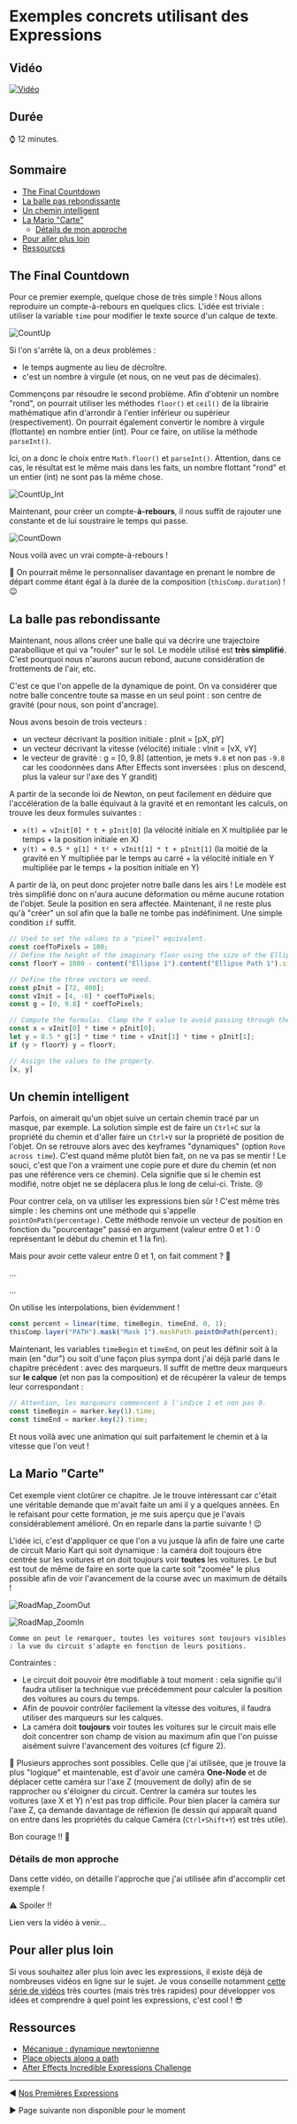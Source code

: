<!-- omit in toc -->
# Exemples concrets utilisant des Expressions

<!-- omit in toc -->
## Vidéo

[![Vidéo](https://img.youtube.com/vi/WBx8rwAlCgg/maxresdefault.jpg)](https://www.youtube.com/watch?v=WBx8rwAlCgg)

<!-- omit in toc -->
## Durée

:watch: 12 minutes.

<!-- omit in toc -->
## Sommaire

- [The Final Countdown](#the-final-countdown)
- [La balle pas rebondissante](#la-balle-pas-rebondissante)
- [Un chemin intelligent](#un-chemin-intelligent)
- [La Mario "Carte"](#la-mario-carte)
  - [Détails de mon approche](#détails-de-mon-approche)
- [Pour aller plus loin](#pour-aller-plus-loin)
- [Ressources](#ressources)

## The Final Countdown

Pour ce premier exemple, quelque chose de très simple ! Nous allons reproduire un compte-à-rebours en quelques clics. L'idée est triviale : utiliser la variable `time` pour modifier le texte source d'un calque de texte.

![CountUp](img/CountUp.png)

Si l'on s'arrête là, on a deux problèmes :

- le temps augmente au lieu de décroître.
- c'est un nombre à virgule (et nous, on ne veut pas de décimales).

Commençons par résoudre le second problème. Afin d'obtenir un nombre "rond", on pourrait utiliser les méthodes `floor()` et `ceil()` de la librairie mathématique afin d'arrondir à l'entier inférieur ou supérieur (respectivement). On pourrait également convertir le nombre à virgule (flottante) en nombre entier (int). Pour ce faire, on utilise la méthode `parseInt()`.

Ici, on a donc le choix entre `Math.floor()` et `parseInt()`. Attention, dans ce cas, le résultat est le même mais dans les faits, un nombre flottant "rond" et un entier (int) ne sont pas la même chose.

![CountUp_Int](img/CountUp_Int.png)

Maintenant, pour créer un compte-**à-rebours**, il nous suffit de rajouter une constante et de lui soustraire le temps qui passe.

![CountDown](img/CountDown.png)

Nous voilà avec un vrai compte-à-rebours !

:pencil: On pourrait même le personnaliser davantage en prenant le nombre de départ comme étant égal à la durée de la composition (`thisComp.duration`) ! :wink:

## La balle pas rebondissante

Maintenant, nous allons créer une balle qui va décrire une trajectoire parabollique et qui va "rouler" sur le sol. Le modèle utilisé est **très simplifié**. C'est pourquoi nous n'aurons aucun rebond, aucune considération de frottements de l'air, etc.

C'est ce que l'on appelle de la dynamique de point. On va considérer que notre balle concentre toute sa masse en un seul point : son centre de gravité (pour nous, son point d'ancrage).

Nous avons besoin de trois vecteurs :

- un vecteur décrivant la position initiale : pInit = [pX, pY]
- un vecteur décrivant la vitesse (vélocité) initiale : vInit = [vX, vY]
- le vecteur de gravité : g = [0, 9.8] (attention, je mets `9.8` et non pas `-9.8` car les coodonnées dans After Effects sont inversées : plus on descend, plus la valeur sur l'axe des Y grandit)

A partir de la seconde loi de Newton, on peut facilement en déduire que l'accélération de la balle équivaut à la gravité et en remontant les calculs, on trouve les deux formules suivantes :

- `x(t) = vInit[0] * t + pInit[0]` (la vélocité initiale en X multipliée par le temps + la position initiale en X)
- `y(t) = 0.5 * g[1] * t² + vInit[1] * t + pInit[1]` (la moitié de la gravité en Y multipliée par le temps au carré + la vélocité initiale en Y multipliée par le temps + la position initiale en Y)

A partir de là, on peut donc projeter notre balle dans les airs ! Le modèle est très simplifié donc on n'aura aucune déformation ou même aucune rotation de l'objet. Seule la position en sera affectée. Maintenant, il ne reste plus qu'à "créer" un sol afin que la balle ne tombe pas indéfiniment. Une simple condition `if` suffit.

```js
// Used to set the values to a "pixel" equivalent.
const coefToPixels = 100;
// Define the height of the imaginary floor using the size of the Ellipse shape layer.
const floorY = 1080 - content("Ellipse 1").content("Ellipse Path 1").size[1]/2;

// Define the three vectors we need.
const pInit = [72, 400];
const vInit = [4, -8] * coefToPixels;
const g = [0, 9.8] * coefToPixels;

// Compute the formulas. Clamp the Y value to avoid passing through the floor.
const x = vInit[0] * time + pInit[0];
let y = 0.5 * g[1] * time * time + vInit[1] * time + pInit[1];
if (y > floorY) y = floorY;

// Assign the values to the property.
[x, y]
```

## Un chemin intelligent

Parfois, on aimerait qu'un objet suive un certain chemin tracé par un masque, par exemple. La solution simple est de faire un `Ctrl+C` sur la propriété du chemin et d'aller faire un `Ctrl+V` sur la propriété de position de l'objet. On se retrouve alors avec des keyframes "dynamiques" (option `Rove across time`). C'est quand même plutôt bien fait, on ne va pas se mentir ! Le souci, c'est que l'on a vraiment une copie pure et dure du chemin (et non pas une référence vers ce chemin). Cela signifie que si le chemin est modifié, notre objet ne se déplacera plus le long de celui-ci. Triste. :cry:

Pour contrer cela, on va utiliser les expressions bien sûr ! C'est même très simple : les chemins ont une méthode qui s'appelle `pointOnPath(percentage)`. Cette méthode renvoie un vecteur de position en fonction du "pourcentage" passé en argument (valeur entre 0 et 1 : 0 représentant le début du chemin et 1 la fin).

Mais pour avoir cette valeur entre 0 et 1, on fait comment ? :thinking:

...

...

On utilise les interpolations, bien évidemment !

```js
const percent = linear(time, timeBegin, timeEnd, 0, 1);
thisComp.layer("PATH").mask("Mask 1").maskPath.pointOnPath(percent);
```

Maintenant, les variables `timeBegin` et `timeEnd`, on peut les définir soit à la main (en "dur") ou soit d'une façon plus sympa dont j'ai déjà parlé dans le chapitre précédent : avec des marqueurs. Il suffit de mettre deux marqueurs sur **le calque** (et non pas la composition) et de récupérer la valeur de temps leur correspondant :

```js
// Attention, les marqueurs commencent à l'indice 1 et non pas 0.
const timeBegin = marker.key(1).time;
const timeEnd = marker.key(2).time;
```

Et nous voilà avec une animation qui suit parfaitement le chemin et à la vitesse que l'on veut !

## La Mario "Carte"

Cet exemple vient clotûrer ce chapitre. Je le trouve intéressant car c'était une véritable demande que m'avait faite un ami il y a quelques années. En le refaisant pour cette formation, je me suis aperçu que je l'avais considérablement amélioré. On en reparle dans la partie suivante ! :wink:

L'idée ici, c'est d'appliquer ce que l'on a vu jusque là afin de faire une carte de circuit Mario Kart qui soit dynamique : la caméra doit toujours être centrée sur les voitures et on doit toujours voir **toutes** les voitures. Le but est tout de même de faire en sorte que la carte soit "zoomée" le plus possible afin de voir l'avancement de la course avec un maximum de détails !

![RoadMap_ZoomOut](img/RoadMap_ZoomOut.png)

![RoadMap_ZoomIn](img/RoadMap_ZoomIn.png)

```
Comme on peut le remarquer, toutes les voitures sont toujours visibles : la vue du circuit s'adapte en fonction de leurs positions.
```

Contraintes :

- Le circuit doit pouvoir être modifiable à tout moment : cela signifie qu'il faudra utiliser la technique vue précédemment pour calculer la position des voitures au cours du temps.
- Afin de pouvoir contrôler facilement la vitesse des voitures, il faudra utiliser des marqueurs sur les calques.
- La caméra doit **toujours** voir toutes les voitures sur le circuit mais elle doit concentrer son champ de vision au maximum afin que l'on puisse aisément suivre l'avancement des voitures (cf figure 2).

:pencil: Plusieurs approches sont possibles. Celle que j'ai utilisée, que je trouve la plus "logique" et maintenable, est d'avoir une caméra **One-Node** et de déplacer cette caméra sur l'axe Z (mouvement de dolly) afin de se rapprocher ou s'éloigner du circuit. Centrer la caméra sur toutes les voitures (axe X et Y) n'est pas trop difficile. Pour bien placer la caméra sur l'axe Z, ça demande davantage de réflexion (le dessin qui apparaît quand on entre dans les propriétés du calque Caméra (`Ctrl+Shift+Y`) est très utile).

Bon courage !! :muscle:

### Détails de mon approche

Dans cette vidéo, on détaille l'approche que j'ai utilisée afin d'accomplir cet exemple !

:warning: Spoiler !!

Lien vers la vidéo à venir...

## Pour aller plus loin

Si vous souhaitez aller plus loin avec les expressions, il existe déjà de nombreuses vidéos en ligne sur le sujet. Je vous conseille notamment [cette série de vidéos](https://www.youtube.com/playlist?list=PLZAr8tT8TcsRj62nIO7ILCMitj5RKjsMf) très courtes (mais très très rapides) pour développer vos idées et comprendre à quel point les expressions, c'est cool ! :sunglasses:

## Ressources

- [Mécanique : dynamique newtonienne](https://www.kartable.fr/ressources/physique-chimie/fiche-bac/mecanique/22869)
- [Place objects along a path](https://www.youtube.com/watch?list=PLZAr8tT8TcsRj62nIO7ILCMitj5RKjsMf&v=wmbIebDsWn0&feature=emb_title)
- [After Effects Incredible Expressions Challenge](https://www.youtube.com/playlist?list=PLZAr8tT8TcsRj62nIO7ILCMitj5RKjsMf)

-----

:arrow_backward: [Nos Premières Expressions](https://github.com/Julien-Haudegond/Formation-Code-After-Effects/tree/main/1.Expressions/03.Nos_Premieres_Expressions)

:arrow_forward: Page suivante non disponible pour le moment